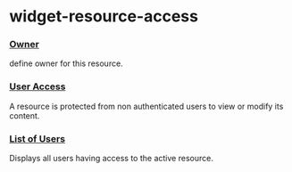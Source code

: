 # widget-resource-access

### [Owner](#owner)

define owner for this resource.

### [User Access](#user-access)

A resource is protected from non authenticated users to view or modify its content.

### [List of Users](#list-of-users)

Displays all users having access to the active resource.





